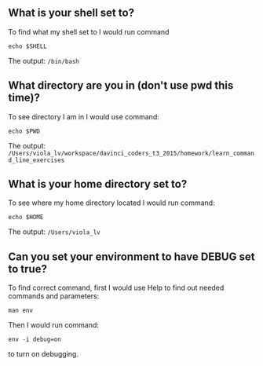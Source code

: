 What is your shell set to?
---

To find what my shell set to I would run command

```echo $SHELL```

The output: ```/bin/bash```

What directory are you in (don't use pwd this time)?
---

To see directory I am in I would use command:

```echo $PWD```

The output: ```/Users/viola_lv/workspace/davinci_coders_t3_2015/homework/learn_command_line_exercises```


What is your home directory set to?
---

To see where my home directory located I would run command:

```echo $HOME```

The output: ```/Users/viola_lv```

Can you set your environment to have DEBUG set to true?
---

To find correct command, first I would use Help to find out needed commands and parameters:

```man env```

Then I would run command:

```env -i debug=on```

to turn on debugging.
